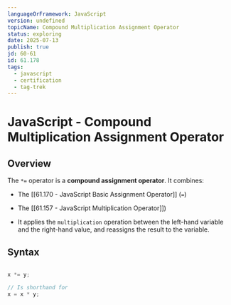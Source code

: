 ```yaml
---
languageOrFramework: JavaScript
version: undefined
topicName: Compound Multiplication Assignment Operator
status: exploring
date: 2025-07-13
publish: true
jd: 60-61
id: 61.178
tags:
  - javascript
  - certification
  - tag-trek
---
```

# JavaScript - Compound Multiplication Assignment Operator

## Overview
The `*=` operator is a **compound assignment operator**. It combines:
- The [[61.170 - JavaScript Basic Assignment Operator]] (`=`)
- The [[61.157 - JavaScript Multiplication Operator]])

- It applies the `multiplication` operation between the left-hand variable and the right-hand value, and reassigns the result to the variable.

## Syntax
```javascript

x *= y;

// Is shorthand for
x = x * y;
